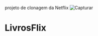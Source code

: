 
projeto de clonagem da Netflix
![Capturar](https://user-images.githubusercontent.com/85316738/127054773-d5646da6-6a9a-4c58-b65a-e96a0a82d39d.PNG)
# LivrosFlix

